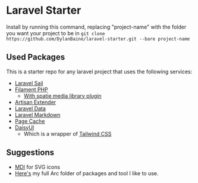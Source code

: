 # Laravel Starter

Install by running this command, replacing "project-name" with the folder you want your project to be in `git clone https://github.com/DylanBaine/laravel-starter.git --bare project-name`

## Used Packages

This is a starter repo for any laravel project that uses the following services:

-   [Laravel Sail](https://laravel.com/docs/10.x/sail)
-   [Filament PHP](https://filamentphp.com/)
    -   [With spatie media library plugin](https://github.com/filamentphp/spatie-laravel-media-library-plugin)
-   [Artisan Extender](https://github.com/timwassenburg/laravel-artisan-extender)
-   [Laravel Data](https://spatie.be/docs/laravel-data/v3/installation-setup)
-   [Laravel Markdown](https://spatie.be/docs/laravel-markdown/v1/installation-setup)
-   [Page Cache](https://github.com/JosephSilber/page-cache)
-   [DaisyUI](https://daisyui.com/docs/install/)
    -   Which is a wrapper of [Tailwind CSS](https://tailwindcss.com/docs/guides/laravel)

## Suggestions

-   [MDI](https://pictogrammers.com/library/mdi/) for SVG icons
-   [Here's](https://arc.net/folder/78541B51-3440-4F15-9877-AF76A2D92706) my full Arc folder of packages and tool I like to use.
